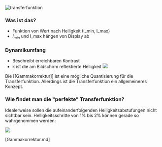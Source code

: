 ![transferfunktion](transferfunktion.png)
### Was ist das?
- Funktion von Wert nach Helligkeit (I_min, I_max)
- $I_{min}$ und I_max hängen von Display ab

### Dynamikumfang
- Beschreibt erreichbaren Kontrast
- k ist die am Bildschirm reflektierte Helligkeit
![](dynamikumfang.png)

Die [[Gammakorrektur]] ist eine mögliche Quantisierung für die Transferfunktion.
Allerdings ist die Transferfunktion ein allgemeineres Konzept.

### Wie findet man die "perfekte" Transferfunktion?

Idealerweise sollen die aufeinanderfolgenden Helligkeitsabstufungen nicht sichtbar sein.
Helligkeitsschritte von 1%  bis 2% können gerade so wahrgenommen werden:

![](just_noticeable_difference.png)

[Gammakorrektur.md]
